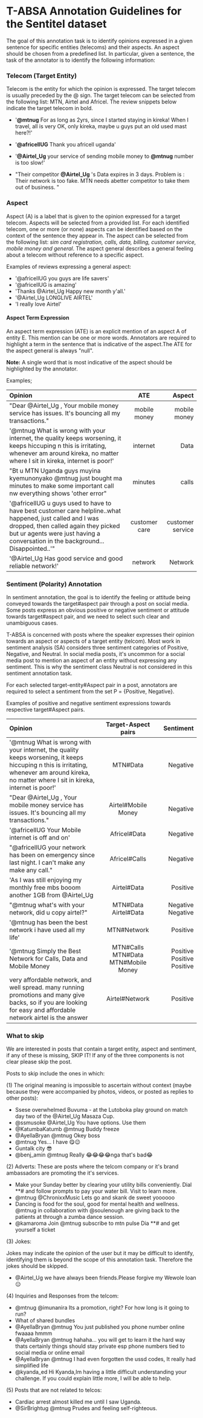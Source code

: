 # T-ABSA Annotation Guidelines for the Sentitel dataset #

The goal of this annotation task is to identify opinions expressed in a given sentence for specific entities (telecoms) and their aspects. An aspect should be chosen from a predefined list. In particular, given a sentence, the task of the annotator is to identify the following information:

### Telecom (Target Entity) ###
Telecom is the entity for which the opinion is expressed. The target telecom is usually preceded by the @ sign. The target telecom can be selected from the following list: MTN, Airtel and Africel. The review snippets below indicate the target telecom in bold.

 
* '**@mtnug** For as long as 2yrs, since I started staying in kireka! When I travel, all is very OK, only kireka, maybe u guys put an old used mast  here?!'

* '**@africellUG** Thank you africell uganda'

* '**@Airtel_Ug** your service of sending mobile money to **@mtnug** number is too slow!'

* "Their competitor **@Airtel_Ug** 's Data expires in 3 days. Problem is : Their network is too fake. MTN needs abetter competitor to take them out of business. "

### Aspect ###

Aspect (A) is a label that is given to the opinion expressed for a target telecom. Aspects will be selected from a provided list. For each identified telecom, one or more (or none) aspects can be identified based on the context of the sentence they appear in. The aspect can be selected from the following list: _sim card registration, calls, data, billing, customer service, mobile money and general_.
The aspect general describes a general feeling about a telecom without reference to a specific aspect. 

Examples of reviews expressing a general aspect:

- '@africellUG you guys are life savers'
- '@africellUG is amazing'
- 'Thanks @Airtel_Ug Happy new month y'all.'
- '@Airtel_Ug LONGLIVE AIRTEL'
- 'I really love Airtel'

#### Aspect Term Expression ####
An aspect term expression (ATE) is an explicit mention of an aspect A of entity E. This mention can be one or more words. Annotators are  required to highlight a term in the sentence that is indicative of the aspect.The ATE for the aspect general is always "null".

**Note:** 
A single word that is most indicative of the aspect should be highlighted by the annotator.

Examples;

| Opinion | ATE | Aspect |
| :---         |     :---:      |          ---: |
| "Dear @Airtel_Ug , Your mobile money service has issues.  It's bouncing all my transactions."   | mobile money |mobile money |
| '@mtnug What is wrong with your internet, the quality keeps worsening, it keeps hiccuping n this is irritating, whenever am around kireka, no matter where I sit in kireka, internet is poor!'| internet| Data|
| "Bt u MTN Uganda guys muyina kyemunonyako @mtnug just bought ma minutes to make some important call nw everything shows 'other error"| minutes|calls|
|'@africellUG u guys used to have to have best customer care helpline..what happened, just called and I was dropped, then called again they picked but ur agents were just having a conversation in the background... Disappointed..'"|customer care|customer service|
| '@Airtel_Ug Has good service and good reliable network!' | network | Network |

### Sentiment (Polarity) Annotation ###

In sentiment annotation, the goal is to identify the feeling or attitude being conveyed towards the target#aspect pair through a post on social media. Some posts express an obvious positive or negative sentiment or attitude towards target#aspect pair, and we need to select such clear and unambiguous cases.

T-ABSA is concerned with posts where the speaker expresses their opinion towards an aspect or aspects of a target entity (telcom). Most work in sentiment analysis (SA) considers three sentiment categories of Positive, Negative, and Neutral. In social media posts, it's uncommon for a social media post to mention an aspect of an entity without expressing any sentiment. This is why the sentiment class Neutral is not considered in this sentiment annotation task.

For each selected target-entity\#Aspect pair in a post, annotators are required to select a sentiment from the set P = {Positive, Negative}.

Examples of positive and negative sentiment expressions towards respective target#Aspect pairs.

| Opinion | Target-Aspect pairs | Sentiment |
| :---         |     :---:      |          ---: |
| '@mtnug What is wrong with your internet, the quality keeps worsening, it keeps hiccuping n this is irritating, whenever am around kireka, no matter where I sit in kireka, internet is poor!'| MTN\#Data | Negative |
| "Dear @Airtel_Ug , Your mobile money service has issues.  It's bouncing all my transactions."| Airtel\#Mobile Money | Negative |
| '@africellUG Your Mobile internet is off and on' | Africel\#Data | Negative |
| "@africellUG your network has been on emergency since last night. I can't make any make any call." | Africel\#Calls | Negative |
| 'As I was still enjoying my monthly free mbs booom another 1GB from @Airtel_Ug| Airtel\#Data | Positive |
| "@mtnug what's with your network, did u copy airtel?" | MTN\#Data  Airtel\#Data | Negative Negative|
| '@mtnug has been the best network i have used all my life' | MTN\#Network | Positive |
|'@mtnug Simply the Best Network for Calls, Data and Mobile Money| MTN\#Calls MTN\#Data  MTN\#Mobile Money | Positive Positive Positive |
| very affordable network, and well spread. many running promotions and many give backs, so if you are looking for easy and affordable network airtel is the answer | Airtel\#Network | Positive |

### What to skip
We are interested in posts that contain a target entity, aspect and sentiment, if any of these is missing, SKIP IT! If any of the three components is not clear please skip the post.

Posts to skip include the ones in which:

(1) The original meaning is impossible to ascertain without context (maybe because they were accompanied by photos, videos, or posted as replies to other posts):

- Ssese overwhelmed Buvuma - at the Lutoboka play ground on match day two of the  @Airtel_Ug Masaza Cup.
- @ssmusoke @Airtel_Ug You have options. Use them
- @KatumbaKatumb @mtnug Buddy freeze
- @AyellaBryan @mtnug Okey boss
- @mtnug Yes... I have :yum::wink:
- Guntalk city :sunglasses: 
- @benj_amin @mtnug Really :joy::joy::joy::joy:nga that's bad:joy:

(2) Adverts:
These are posts where the telcom company or it's brand ambassadors are promoting the it's services.

- Make your Sunday better by clearing your utility bills conveniently. Dial \*\*# and follow prompts to pay your water bill. Visit to learn more. 
- @mtnug @ChronixxMusic Lets go and skank de sweet yoooooo
- Dancing is food for the soul, good for mental health and wellness. @mtnug in collaboration with  @soulenough are giving back to the patients at  through a zumba dance session. 
- @kamaroma Join @mtnug subscribe to mtn pulse Dia \*\*# and get yourself a ticket

(3) Jokes:
 
Jokes may indicate the opinion of the user but it may be difficult to identify, identifying them is beyond the scope of this annotation task. Therefore the jokes should be skipped.

- @Airtel_Ug we have always been friends.Please forgive my Wewole loan:expressionless:


(4) Inquiries and Responses from the telcom:
- @mtnug @imunanira Its a promotion, right? For how long is it going to run?
- What of shared bundles 
- @AyellaBryan @mtnug You just published you phone number online fwaaaa hmmm
- @AyellaBryan @mtnug hahaha... you will get to learn it the hard way thats certainly things should stay private esp phone numbers tied to social media or online email
- @AyellaBryan @mtnug I had even forgotten the ussd codes, It really had simplified life
- @kyanda_ed Hi Kyanda,Im having a little difficult understanding your challenge. If you could explain little more, I will be able to help.


(5) Posts that are not related to telcos:

- Cardiac arrest almost killed me until I saw Uganda.
- @SirBrightug @mtnug Prudes and feeling self-righteous.




